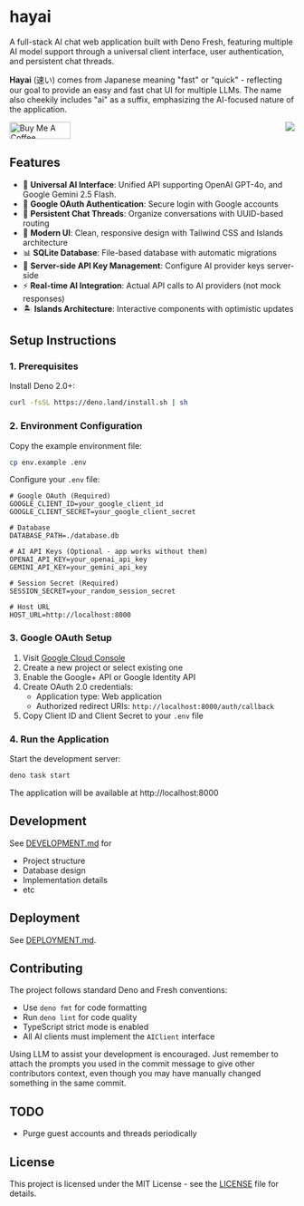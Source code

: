 # hayai

A full-stack AI chat web application built with Deno Fresh, featuring multiple
AI model support through a universal client interface, user authentication, and
persistent chat threads.

**Hayai** (速い) comes from Japanese meaning "fast" or "quick" - reflecting our
goal to provide an easy and fast chat UI for multiple LLMs. The name also
cheekily includes "ai" as a suffix, emphasizing the AI-focused nature of the
application.

<a id="made-by" target="_blank" href="https://bruceh.su" style="float:right;">
    <img src="https://bruceh.su/assets/images/made-by.svg">
</a>
<a href="https://www.buymeacoffee.com/brucehsu" target="_blank"><img src="https://cdn.buymeacoffee.com/buttons/v2/default-violet.png" alt="Buy Me A Coffee" style="height: 30px; width: 108px;"></a>

## Features

- 🤖 **Universal AI Interface**: Unified API supporting OpenAI GPT-4o, and
  Google Gemini 2.5 Flash.
- 👤 **Google OAuth Authentication**: Secure login with Google accounts
- 💬 **Persistent Chat Threads**: Organize conversations with UUID-based routing
- 🎨 **Modern UI**: Clean, responsive design with Tailwind CSS and Islands
  architecture
- 📊 **SQLite Database**: File-based database with automatic migrations
- 🔧 **Server-side API Key Management**: Configure AI provider keys server-side
- ⚡ **Real-time AI Integration**: Actual API calls to AI providers (not mock
  responses)
- 🏝️ **Islands Architecture**: Interactive components with optimistic updates

## Setup Instructions

### 1. Prerequisites

Install Deno 2.0+:

```bash
curl -fsSL https://deno.land/install.sh | sh
```

### 2. Environment Configuration

Copy the example environment file:

```bash
cp env.example .env
```

Configure your `.env` file:

```env
# Google OAuth (Required)
GOOGLE_CLIENT_ID=your_google_client_id
GOOGLE_CLIENT_SECRET=your_google_client_secret

# Database
DATABASE_PATH=./database.db

# AI API Keys (Optional - app works without them)
OPENAI_API_KEY=your_openai_api_key
GEMINI_API_KEY=your_gemini_api_key

# Session Secret (Required)
SESSION_SECRET=your_random_session_secret

# Host URL
HOST_URL=http://localhost:8000
```

### 3. Google OAuth Setup

1. Visit [Google Cloud Console](https://console.cloud.google.com/)
2. Create a new project or select existing one
3. Enable the Google+ API or Google Identity API
4. Create OAuth 2.0 credentials:
   - Application type: Web application
   - Authorized redirect URIs: `http://localhost:8000/auth/callback`
5. Copy Client ID and Client Secret to your `.env` file

### 4. Run the Application

Start the development server:

```bash
deno task start
```

The application will be available at http://localhost:8000

## Development
See [DEVELOPMENT.md](DEVELOPMENT.md) for 
- Project structure
- Database design
- Implementation details
- etc

## Deployment
See [DEPLOYMENT.md](DEPLOYMENT.md).

## Contributing

The project follows standard Deno and Fresh conventions:

- Use `deno fmt` for code formatting
- Run `deno lint` for code quality
- TypeScript strict mode is enabled
- All AI clients must implement the `AIClient` interface

Using LLM to assist your development is encouraged. Just remember to attach the prompts you used in the commit message to give other contributors context, even though you may have manually changed something in the same commit.

## TODO

- Purge guest accounts and threads periodically

## License

This project is licensed under the MIT License - see the [LICENSE](LICENSE) file
for details.
